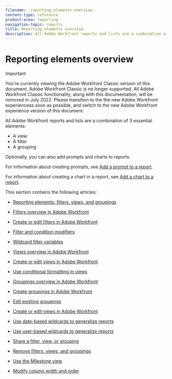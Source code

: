 ```yaml
---
filename: _reporting-elements-overview
content-type: reference
product-area: reporting
navigation-topic: reports
title: Reporting elements overview
description: All Adobe Workfront reports and lists are a combination of 3 essential elements - EDIT ME.
---
```


# Reporting elements overview

>[!IMPORTANT]
>
>You're currently viewing the Adobe Workfront Classic version of this document. Adobe Workfront Classic is no longer supported. All Adobe Workfront Classic functionality, along with this documentation, will be removed in July 2022. Please transition to the the new Adobe Workfront experienceas soon as possible, and switch to the new Adobe Workfront experience version of this document.

All Adobe Workfront reports and lists are a combination of 3 essential elements:

* A view
* A filter
* A grouping

Optionally, you can also add prompts and charts to reports.

For information about creating prompts, see [Add a prompt to a report](../../../reports-and-dashboards/reports/creating-and-managing-reports/add-prompt-report.md).

For information about creating a chart in a report, see [Add a chart to a report](../../../reports-and-dashboards/reports/creating-and-managing-reports/add-chart-report.md).

This section contains the following articles:

  <!--
  <li data-mc-conditions="QuicksilverOrClassic.Classic,QuicksilverOrClassic.Draft mode"><a href="https://one.workfront.com/s/learningpath2/workfront-reporting-20Y0z000000blhLEAQ" target="_blank">Learning Path for reports and dashboards</a> (link not working anymore; drafted)</li>
  -->

* [Reporting elements: filters, views, and groupings](../../../reports-and-dashboards/reports/reporting-elements/reporting-elements-filters-views-groupings.md)

  <!--
  <li data-mc-conditions="QuicksilverOrClassic.Draft mode"><a href="../../../reports-and-dashboards/reports/reporting-elements/filters-overview-draft.md" class="MCXref xref" xrefformat="{para}">Filters overview in Adobe Workfront (draft)</a> </li>
  -->

* [Filters overview in Adobe Workfront](../../../reports-and-dashboards/reports/reporting-elements/filters-overview.md) 
* [Create or edit filters in Adobe Workfront](../../../reports-and-dashboards/reports/reporting-elements/create-filters.md) 
* [Filter and condition modifiers](../../../reports-and-dashboards/reports/reporting-elements/filter-condition-modifiers.md) 
* [Wildcard filter variables](../../../reports-and-dashboards/reports/reporting-elements/understand-wildcard-filter-variables.md)

  <!--
  <li data-mc-conditions="QuicksilverOrClassic.Draft mode"><a href="../../../reports-and-dashboards/reports/reporting-elements/views-overview-draft.md" class="MCXref xref" xrefformat="{para}">Views overview in&nbsp;Adobe Workfront (draft)</a> </li>
  -->

* [Views overview in Adobe Workfront](../../../reports-and-dashboards/reports/reporting-elements/views-overview.md) 
* [Create or edit views in Adobe Workfront](../../../reports-and-dashboards/reports/reporting-elements/create-edit-views.md) 
* [Use conditional formatting in views](../../../reports-and-dashboards/reports/reporting-elements/use-conditional-formatting-views.md)

  <!--
  <li data-mc-conditions="QuicksilverOrClassic.Draft mode"><a href="../../../reports-and-dashboards/reports/reporting-elements/groupings-overview-draft.md" class="MCXref xref" xrefformat="{para}">Groupings overview in&nbsp;Adobe Workfront (draft)</a> </li>
  -->

* [Groupings overview in Adobe Workfront](../../../reports-and-dashboards/reports/reporting-elements/groupings-overview.md) 
* [Create groupings in Adobe Workfront](../../../reports-and-dashboards/reports/reporting-elements/create-groupings.md) 
* [Edit existing groupings](../../../reports-and-dashboards/reports/reporting-elements/edit-existing-groupings.md)

  <!--
  <li data-mc-conditions="QuicksilverOrClassic.Draft mode"><a href="../../../reports-and-dashboards/reports/reporting-elements/advanced-filter-condition-qualifiers.md" class="MCXref xref" xrefformat="{para}">Advanced Filter and condition qualifiers </a> </li>
  -->

* [Create or edit views in Adobe Workfront](../../../reports-and-dashboards/reports/reporting-elements/create-edit-views.md) 
* [Use date-based wildcards to generalize reports](../../../reports-and-dashboards/reports/reporting-elements/use-date-based-wildcards-generalize-reports.md) 
* [Use user-based wildcards to generalize reports](../../../reports-and-dashboards/reports/reporting-elements/use-user-based-wildcards-generalize-reports.md) 
* [Share a filter, view, or grouping](../../../reports-and-dashboards/reports/reporting-elements/share-filter-view-grouping.md) 
* [Remove filters, views, and groupings](../../../reports-and-dashboards/reports/reporting-elements/remove-filters-views-groupings.md) 
* [Use the Milestone view](../../../reports-and-dashboards/reports/reporting-elements/use-milestone-view.md) 
* [Modify column width and order](../../../reports-and-dashboards/reports/reporting-elements/modify-column-width-order.md)

